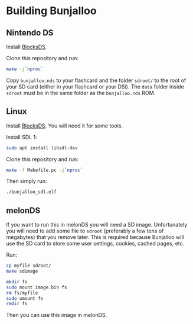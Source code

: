 # Building Bunjalloo

## Nintendo DS

Install [BlocksDS](https://blocksds.skylyrac.net/docs/).

Clone this repository and run:

```sh
make -j`nproc`
```

Copy `bunjalloo.nds` to your flashcard and the folder `sdroot/` to the root of
your SD card (either in your flashcard or your DSi). The `data` folder inside
`sdroot` must be in the same folder as the `bunjalloo.nds` ROM.

## Linux

Install [BlocksDS](https://blocksds.skylyrac.net/docs/). You will need it for
some tools.

Install SDL 1:

```sh
sudo apt install libsdl-dev
```

Clone this repository and run:

```sh
make -f Makefile.pc -j`nproc`
```

Then simply run:

```sh
./bunjalloo_sdl.elf
```

## melonDS

If you want to run this in melonDS you will need a SD image. Unfortunately you
will need to add some file to `sdroot` (preferably a few tens of megabytes) that
you remove later. This is required because Bunjalloo will use the SD card to
store some user settings, cookies, cached pages, etc.

Run:

```sh
cp myfile sdroot/
make sdimage

mkdir fs
sudo mount image.bin fs
rm fs/myfile
sudo umount fs
rmdir fs
```

Then you can use this image in melonDS.
